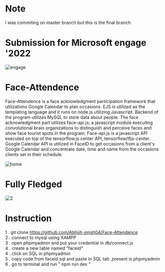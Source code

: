 # Note
I was commiting on master branch but this is the final branch

# Submission for Microsoft engage '2022
![engage](https://user-images.githubusercontent.com/103450664/170868025-7cc0cd61-7cc4-4888-9455-8624e912f75b.jpg)


# Face-Attendence
Face-Attendence is a face acknowledgment participation framework that utilizations Google Calendar to plan occasions. EJS is utilized as the templating language and it runs on node.js utilizing Javascript. Backend of the program utilizes MySQL to store data about people. The face acknowledgment part utilizes face-api.js, a javascript module executing convolutional brain organizations to distinguish and perceive faces and show face tourist spots in the program. Face-api.js is a javascript API executed on top of the tensorflow.js center API, tensorflow/tfjs-center. Google Calendar API is utilized in FaceID to get occasions from a client's Google Calendar and concentrate date, time and name from the occasions clients set in their schedule.

![home](https://user-images.githubusercontent.com/103450664/170866579-d61bc6ce-5255-4b42-b148-35caa79cfd0a.PNG)

# Fully Fledged
![2](https://user-images.githubusercontent.com/103450664/170869619-27e5d5dd-dd97-4c29-902d-5900acd51862.jpg)

# Instruction
1 . git clone https://github.com/Abhijit-singh04/Face-Attendence <br>
2 . connect to mysql using XAMPP <br>
3 . open phpmyadmin and put your credential in db/connect.js<br>
4 . create a new  table named "faceid"<br>
4 . click on SQL in phpmyadmin <br>
5 . copy code from faceid.sql and paste in SQL tab ,present is phpmyadmin<br>
6 . go to terminal and run " npm run dev "<br>


